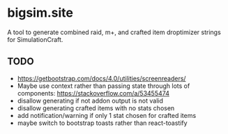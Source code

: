 # bigsim.site

A tool to generate combined raid, m+, and crafted item droptimizer strings for SimulationCraft.

## TODO
- https://getbootstrap.com/docs/4.0/utilities/screenreaders/
- Maybe use context rather than passing state through lots of components: https://stackoverflow.com/a/53455474
- disallow generating if not addon output is not valid
- disallow generating crafted items with no stats chosen
- add notification/warning if only 1 stat chosen for crafted items
- maybe switch to bootstrap toasts rather than react-toastify
